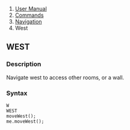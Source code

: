 <ol class="breadcrumb">
  <li><a href="#/docs/contents">User Manual</a></li>
  <li><a href="#/docs/commands">Commands</a></li>
  <li><a href="#/docs/navigation">Navigation</a></li>
  <li class="active">West</li>
</ol>

## WEST

### Description

Navigate west to access other rooms, or a wall.

### Syntax

    W
    WEST
    moveWest();
    me.moveWest();
